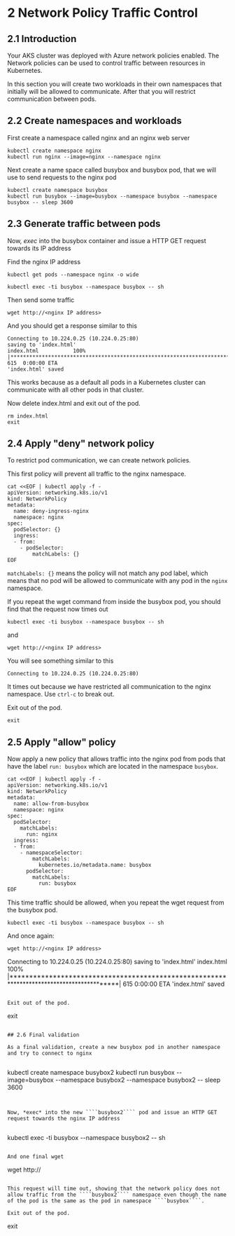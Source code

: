 # 2 Network Policy Traffic Control 

## 2.1 Introduction

Your AKS cluster was deployed with Azure network policies enabled. The Network policies can be used to control traffic between resources in Kubernetes.

In this section you will create two workloads in their own namespaces that initially will be allowed to communicate. After that you will restrict communication between pods.

## 2.2 Create namespaces and workloads

First create a namespace called nginx and an nginx web server

````
kubectl create namespace nginx 
kubectl run nginx --image=nginx --namespace nginx 
````

Next create a name space called busybox and busybox pod, that we will use to send requests to the nginx pod

````
kubectl create namespace busybox 
kubectl run busybox --image=busybox --namespace busybox --namespace busybox -- sleep 3600
````

## 2.3 Generate traffic between pods

Now, *exec* into the busybox container and issue a HTTP GET request towards its IP address

Find the nginx IP address
````
kubectl get pods --namespace nginx -o wide
````

````
kubectl exec -ti busybox --namespace busybox -- sh
````
Then send some traffic
````
wget http://<nginx IP address>
````

And you should get a response similar to this

````
Connecting to 10.224.0.25 (10.224.0.25:80)
saving to 'index.html'
index.html           100% |******************************************************************************************|   615  0:00:00 ETA
'index.html' saved
````

This works because as a default all pods in a Kubernetes cluster can communicate with all other pods in that cluster.

Now delete index.html and exit out of the pod.
````
rm index.html
exit
```` 

## 2.4 Apply "deny" network policy

To restrict pod communication, we can create network policies. 


This first policy will prevent all traffic to the nginx namespace. 

````
cat <<EOF | kubectl apply -f -
apiVersion: networking.k8s.io/v1
kind: NetworkPolicy
metadata:
  name: deny-ingress-nginx
  namespace: nginx
spec:
  podSelector: {}
  ingress:
  - from:
    - podSelector:
        matchLabels: {}
EOF
````

````matchLabels: {}```` means the policy will not match any pod label, which means that no pod will be allowed to communicate with any pod in the ````nginx```` namespace.

If you repeat the wget command from inside the busybox pod, you should find that the request now times out
````
kubectl exec -ti busybox --namespace busybox -- sh

````
and 
````
wget http://<nginx IP address>
````

You will see something similar to this
````
Connecting to 10.224.0.25 (10.224.0.25:80)
````

It times out because we have restricted all communication to the nginx namespace. Use ````ctrl-c```` to break out.

Exit out of the pod.

````
exit
````

## 2.5 Apply "allow" policy

Now apply a new policy that allows traffic into the nginx pod from pods that have the label ````run: busybox```` which are located in the namespace ````busybox````. 

````
cat <<EOF | kubectl apply -f -
apiVersion: networking.k8s.io/v1
kind: NetworkPolicy
metadata:
  name: allow-from-busybox
  namespace: nginx 
spec:
  podSelector:
    matchLabels:
      run: nginx
  ingress:
  - from:
    - namespaceSelector:
        matchLabels:
          kubernetes.io/metadata.name: busybox 
      podSelector:
        matchLabels:
          run: busybox
EOF
````

This time traffic should be allowed, when you repeat the wget request from the busybox pod.

````
kubectl exec -ti busybox --namespace busybox -- sh
````

And once again:
````
wget http://<nginx IP address>
````

Connecting to 10.224.0.25 (10.224.0.25:80)
saving to 'index.html'
index.html           100% |******************************************************************************************|   615  0:00:00 ETA
'index.html' saved
````

Exit out of the pod.

````
exit
````

## 2.6 Final validation

As a final validation, create a new busybox pod in another namespace and try to connect to nginx


````
kubectl create namespace busybox2 
kubectl run busybox --image=busybox --namespace busybox2 --namespace busybox2 -- sleep 3600
````


Now, *exec* into the new ````busybox2```` pod and issue an HTTP GET request towards the nginx IP address


````
kubectl exec -ti busybox --namespace busybox2 -- sh
````

And one final wget

````
wget http://<nginx IP address>
````

This request will time out, showing that the network policy does not allow traffic from the ````busybox2```` namespace even though the name of the pod is the same as the pod in namespace ````busybox````.

Exit out of the pod.

````
exit
````
